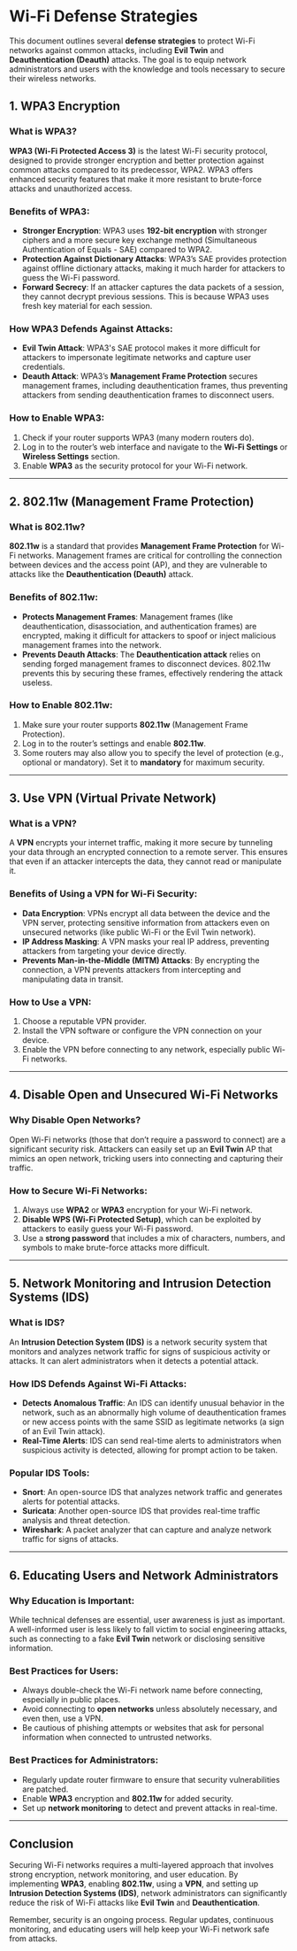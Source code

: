 # Wi-Fi Defense Strategies

This document outlines several **defense strategies** to protect Wi-Fi networks against common attacks, including **Evil Twin** and **Deauthentication (Deauth)** attacks. The goal is to equip network administrators and users with the knowledge and tools necessary to secure their wireless networks.

## 1. **WPA3 Encryption**

### **What is WPA3?**
**WPA3 (Wi-Fi Protected Access 3)** is the latest Wi-Fi security protocol, designed to provide stronger encryption and better protection against common attacks compared to its predecessor, WPA2. WPA3 offers enhanced security features that make it more resistant to brute-force attacks and unauthorized access.

### **Benefits of WPA3:**
- **Stronger Encryption**: WPA3 uses **192-bit encryption** with stronger ciphers and a more secure key exchange method (Simultaneous Authentication of Equals - SAE) compared to WPA2.
- **Protection Against Dictionary Attacks**: WPA3’s SAE provides protection against offline dictionary attacks, making it much harder for attackers to guess the Wi-Fi password.
- **Forward Secrecy**: If an attacker captures the data packets of a session, they cannot decrypt previous sessions. This is because WPA3 uses fresh key material for each session.

### **How WPA3 Defends Against Attacks:**
- **Evil Twin Attack**: WPA3's SAE protocol makes it more difficult for attackers to impersonate legitimate networks and capture user credentials.
- **Deauth Attack**: WPA3’s **Management Frame Protection** secures management frames, including deauthentication frames, thus preventing attackers from sending deauthentication frames to disconnect users.

### **How to Enable WPA3:**
1. Check if your router supports WPA3 (many modern routers do).
2. Log in to the router’s web interface and navigate to the **Wi-Fi Settings** or **Wireless Settings** section.
3. Enable **WPA3** as the security protocol for your Wi-Fi network.

---

## 2. **802.11w (Management Frame Protection)**

### **What is 802.11w?**
**802.11w** is a standard that provides **Management Frame Protection** for Wi-Fi networks. Management frames are critical for controlling the connection between devices and the access point (AP), and they are vulnerable to attacks like the **Deauthentication (Deauth)** attack.

### **Benefits of 802.11w:**
- **Protects Management Frames**: Management frames (like deauthentication, disassociation, and authentication frames) are encrypted, making it difficult for attackers to spoof or inject malicious management frames into the network.
- **Prevents Deauth Attacks**: The **Deauthentication attack** relies on sending forged management frames to disconnect devices. 802.11w prevents this by securing these frames, effectively rendering the attack useless.

### **How to Enable 802.11w:**
1. Make sure your router supports **802.11w** (Management Frame Protection).
2. Log in to the router’s settings and enable **802.11w**.
3. Some routers may also allow you to specify the level of protection (e.g., optional or mandatory). Set it to **mandatory** for maximum security.

---

## 3. **Use VPN (Virtual Private Network)**

### **What is a VPN?**
A **VPN** encrypts your internet traffic, making it more secure by tunneling your data through an encrypted connection to a remote server. This ensures that even if an attacker intercepts the data, they cannot read or manipulate it.

### **Benefits of Using a VPN for Wi-Fi Security:**
- **Data Encryption**: VPNs encrypt all data between the device and the VPN server, protecting sensitive information from attackers even on unsecured networks (like public Wi-Fi or the Evil Twin network).
- **IP Address Masking**: A VPN masks your real IP address, preventing attackers from targeting your device directly.
- **Prevents Man-in-the-Middle (MITM) Attacks**: By encrypting the connection, a VPN prevents attackers from intercepting and manipulating data in transit.

### **How to Use a VPN:**
1. Choose a reputable VPN provider.
2. Install the VPN software or configure the VPN connection on your device.
3. Enable the VPN before connecting to any network, especially public Wi-Fi networks.

---

## 4. **Disable Open and Unsecured Wi-Fi Networks**

### **Why Disable Open Networks?**
Open Wi-Fi networks (those that don’t require a password to connect) are a significant security risk. Attackers can easily set up an **Evil Twin** AP that mimics an open network, tricking users into connecting and capturing their traffic.

### **How to Secure Wi-Fi Networks:**
1. Always use **WPA2** or **WPA3** encryption for your Wi-Fi network.
2. **Disable WPS (Wi-Fi Protected Setup)**, which can be exploited by attackers to easily guess your Wi-Fi password.
3. Use a **strong password** that includes a mix of characters, numbers, and symbols to make brute-force attacks more difficult.

---

## 5. **Network Monitoring and Intrusion Detection Systems (IDS)**

### **What is IDS?**
An **Intrusion Detection System (IDS)** is a network security system that monitors and analyzes network traffic for signs of suspicious activity or attacks. It can alert administrators when it detects a potential attack.

### **How IDS Defends Against Wi-Fi Attacks:**
- **Detects Anomalous Traffic**: An IDS can identify unusual behavior in the network, such as an abnormally high volume of deauthentication frames or new access points with the same SSID as legitimate networks (a sign of an Evil Twin attack).
- **Real-Time Alerts**: IDS can send real-time alerts to administrators when suspicious activity is detected, allowing for prompt action to be taken.

### **Popular IDS Tools:**
- **Snort**: An open-source IDS that analyzes network traffic and generates alerts for potential attacks.
- **Suricata**: Another open-source IDS that provides real-time traffic analysis and threat detection.
- **Wireshark**: A packet analyzer that can capture and analyze network traffic for signs of attacks.

---

## 6. **Educating Users and Network Administrators**

### **Why Education is Important:**
While technical defenses are essential, user awareness is just as important. A well-informed user is less likely to fall victim to social engineering attacks, such as connecting to a fake **Evil Twin** network or disclosing sensitive information.

### **Best Practices for Users:**
- Always double-check the Wi-Fi network name before connecting, especially in public places.
- Avoid connecting to **open networks** unless absolutely necessary, and even then, use a VPN.
- Be cautious of phishing attempts or websites that ask for personal information when connected to untrusted networks.

### **Best Practices for Administrators:**
- Regularly update router firmware to ensure that security vulnerabilities are patched.
- Enable **WPA3** encryption and **802.11w** for added security.
- Set up **network monitoring** to detect and prevent attacks in real-time.

---

## Conclusion

Securing Wi-Fi networks requires a multi-layered approach that involves strong encryption, network monitoring, and user education. By implementing **WPA3**, enabling **802.11w**, using a **VPN**, and setting up **Intrusion Detection Systems (IDS)**, network administrators can significantly reduce the risk of Wi-Fi attacks like **Evil Twin** and **Deauthentication**.

Remember, security is an ongoing process. Regular updates, continuous monitoring, and educating users will help keep your Wi-Fi network safe from attacks.

